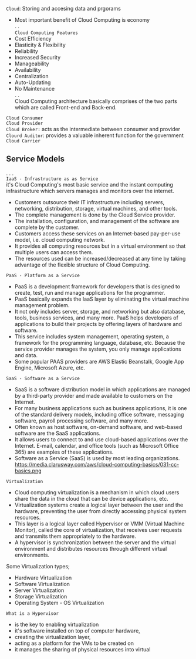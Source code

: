 `Cloud`: Storing and accesing data and prgorams
- Most important benefit of Cloud Computing is economy  
.
.  
`Cloud Computing Features`
- Cost Efficiency
- Elasticity & Flexibility
- Reliability
- Increased Security
- Manageability
- Availability
- Centralization
- Auto-Updating
- No Maintenance   
.
.   
Cloud Computing architecture basically comprises of the two parts which are called Front-end and Back-end.  

``Cloud Consumer``  
``Cloud Provider``  
``Cloud Broker:`` acts as the intermediate between consumer and provider  
``Clourd Auditor``: provides a valuable inherent function for the government      
``Cloud Carrier``


## Service Models  
.
.
.  
`IaaS - Infrastructure as as Service  `  
it's Cloud Computing's most basic service and the instant computing infrastructure which servers manages and monitors over the internet.  

- Customers outsource their IT infrastructure including servers, networking, distribution, storage, virtual machines, and other tools.
- The complete management is done by the Cloud Service provider.
- The installation, configuration, and management of the software are complete by the customer.
- Customers access these services on an Internet-based pay-per-use model, i.e. cloud computing network.
- It provides all computing resources but in a virtual environment so that multiple users can access them.
- The resources used can be increased/decreased at any time by taking advantage of the flexible structure of Cloud Computing.  

`PaaS - Platform as a Service`  
- PaaS is a development framework for developers that is designed to create, test, run and manage applications for the programmer.  
- PaaS basically expands the IaaS layer by eliminating the virtual machine management problem.
- It not only includes server, storage, and networking but also database, tools, business services, and many more.
PaaS helps developers of applications to build their projects by offering layers of hardware and software.
- This service includes system management, operating system, a framework for the programming language, database, etc.
Because the service provider manages the system, you only manage applications and data.
- Some popular PAAS providers are AWS Elastic Beanstalk, Google App Engine, Microsoft Azure, etc.  

`SaaS - Software as a Service`  
- SaaS is a software distribution model in which applications are managed by a third-party provider and made available to customers on the Internet.  
- For many business applications such as business applications, it is one of the standard delivery models, including office software, messaging software, payroll processing software, and many more.   
- Often known as host software, on-demand software, and web-based software are the SaaS applications.
- It allows users to connect to and use cloud-based applications over the Internet.
E-mail, calendar, and office tools (such as Microsoft Office 365) are examples of these applications.
- Software as a Service (SaaS) is used by most leading organizations.  https://media.clarusway.com/aws/cloud-computing-basics/031-cc-basics.png  

`Virtualization`  

- Cloud computing virtualization is a mechanism in which cloud users share the data in the cloud that can be device applications, etc.
- Virtualization systems create a logical layer between the user and the hardware, preventing the user from directly accessing physical system resources.
- This layer is a logical layer called Hypervisor or VMM (Virtual Machine Monitor), called the core of virtualization, that receives user requests and transmits them appropriately to the hardware.
- A hypervisor is synchronization between the server and the virtual environment and distributes resources through different virtual environments.  

Some Virtualization types;  
- Hardware Virtualization
- Software Virtualization
- Server Virtualization
- Storage Virtualization
- Operating System - OS Virtualization  

`What is a Hypervisor`  
- is the key to enabling virtualization
- it's software installed on top of computer hardware, 
- creating the virtualization layer,
- acting as a platform for the VMs to be created on
- it manages the sharing of physical resources into virtual  
